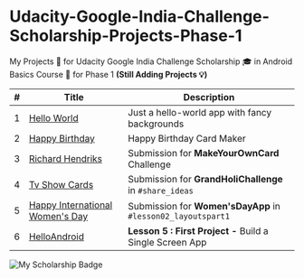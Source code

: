 # Udacity-Google-India-Challenge-Scholarship-Projects-Phase-1

My Projects :pencil: for Udacity Google India Challenge Scholarship :mortar_board: in Android Basics Course :ledger: for Phase 1 **(Still Adding Projects :bulb:)**

| # | Title | Description |
| --- | --- | --- |
| 1 | [Hello World](https://github.com/piedcipher/Udacity-Google-India-Challenge-Scholarship-Projects-Phase-1/tree/master/HelloWorld) | Just a hello-world app with fancy backgrounds |
| 2 | [Happy Birthday](https://github.com/piedcipher/Udacity-Google-India-Challenge-Scholarship-Projects-Phase-1/tree/master/HappyBirthday) | Happy Birthday Card Maker |
| 3 | [Richard Hendriks](https://github.com/piedcipher/Udacity-Google-India-Challenge-Scholarship-Projects-Phase-1/tree/master/RichardHendriks) | Submission for **MakeYourOwnCard** Challenge |
| 4 | [Tv Show Cards](https://github.com/piedcipher/Udacity-Google-India-Challenge-Scholarship-Projects-Phase-1/tree/master/TvShowCards) | Submission for **GrandHoliChallenge** in `#share_ideas` |
| 5 | [Happy International Women's Day](https://github.com/piedcipher/Udacity-Google-India-Challenge-Scholarship-Projects-Phase-1/tree/master/HappyInternationalWomensDay) | Submission for **Women'sDayApp** in `#lesson02_layoutspart1` |
| 6 | [HelloAndroid](https://github.com/piedcipher/Udacity-Google-India-Challenge-Scholarship-Projects-Phase-1/tree/master/HelloAndroid) | **Lesson 5 : First Project -** Build a Single Screen App |

![My Scholarship Badge](https://s3-us-west-2.amazonaws.com/udacity-email/Scholarships/Google-Scholarship-India-Badge.png)

